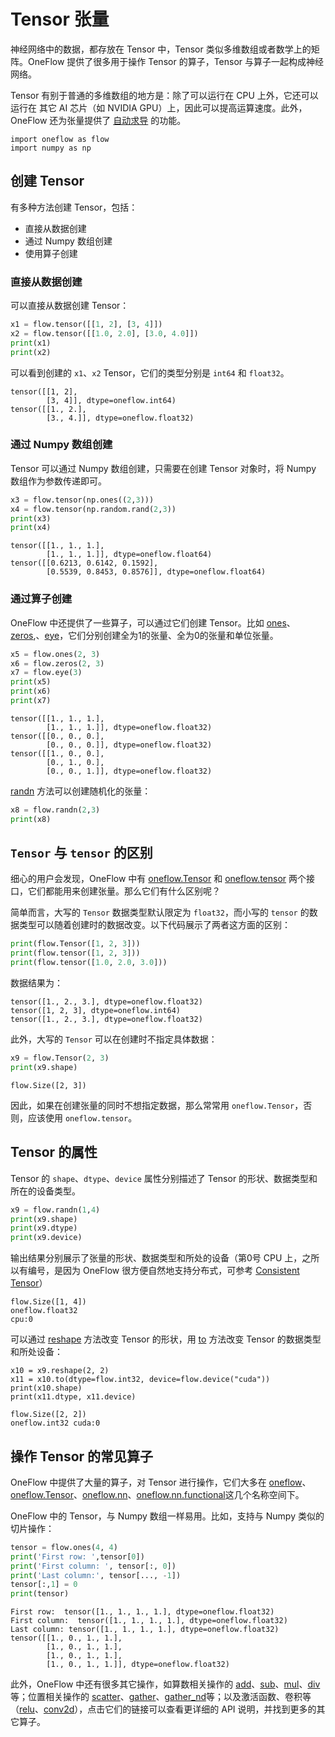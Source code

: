 # Tensor 张量

神经网络中的数据，都存放在 Tensor 中，Tensor 类似多维数组或者数学上的矩阵。OneFlow 提供了很多用于操作 Tensor 的算子，Tensor 与算子一起构成神经网络。

Tensor 有别于普通的多维数组的地方是：除了可以运行在 CPU 上外，它还可以运行在 其它 AI 芯片（如 NVIDIA GPU）上，因此可以提高运算速度。此外，OneFlow 还为张量提供了 [自动求导](./05_autograd.md) 的功能。

```
import oneflow as flow
import numpy as np
```

## 创建 Tensor
有多种方法创建 Tensor，包括：

- 直接从数据创建
- 通过 Numpy 数组创建
- 使用算子创建

### 直接从数据创建
可以直接从数据创建 Tensor：

```python
x1 = flow.tensor([[1, 2], [3, 4]])
x2 = flow.tensor([[1.0, 2.0], [3.0, 4.0]])
print(x1)
print(x2)
```

可以看到创建的 `x1`、`x2` Tensor，它们的类型分别是 `int64` 和 `float32`。

```text
tensor([[1, 2],
        [3, 4]], dtype=oneflow.int64)
tensor([[1., 2.],
        [3., 4.]], dtype=oneflow.float32)
```

### 通过 Numpy 数组创建

Tensor 可以通过 Numpy 数组创建，只需要在创建 Tensor 对象时，将 Numpy 数组作为参数传递即可。

```python
x3 = flow.tensor(np.ones((2,3)))
x4 = flow.tensor(np.random.rand(2,3))
print(x3)
print(x4)
```

```text
tensor([[1., 1., 1.],
        [1., 1., 1.]], dtype=oneflow.float64)
tensor([[0.6213, 0.6142, 0.1592],
        [0.5539, 0.8453, 0.8576]], dtype=oneflow.float64)
```


### 通过算子创建

OneFlow 中还提供了一些算子，可以通过它们创建 Tensor。比如 [ones](https://oneflow.readthedocs.io/en/master/oneflow.html?highlight=oneflow.ones#oneflow.ones)、 [zeros](https://oneflow.readthedocs.io/en/master/oneflow.html?highlight=oneflow.zeros#oneflow.zeros),、[eye](https://oneflow.readthedocs.io/en/master/oneflow.html?highlight=oneflow.eye#oneflow.eye)，它们分别创建全为1的张量、全为0的张量和单位张量。

```python
x5 = flow.ones(2, 3)
x6 = flow.zeros(2, 3)
x7 = flow.eye(3)
print(x5)
print(x6)
print(x7)
```

```text
tensor([[1., 1., 1.],
        [1., 1., 1.]], dtype=oneflow.float32)
tensor([[0., 0., 0.],
        [0., 0., 0.]], dtype=oneflow.float32)
tensor([[1., 0., 0.],
        [0., 1., 0.],
        [0., 0., 1.]], dtype=oneflow.float32)
```

[randn](https://oneflow.readthedocs.io/en/master/oneflow.html?highlight=oneflow.randn#oneflow.randn) 方法可以创建随机化的张量：

```python
x8 = flow.randn(2,3)
print(x8)
```

## `Tensor` 与 `tensor` 的区别
细心的用户会发现，OneFlow 中有 [oneflow.Tensor](https://oneflow.readthedocs.io/en/master/tensor.html?highlight=oneflow.Tensor#oneflow.Tensor) 和 [oneflow.tensor](https://oneflow.readthedocs.io/en/master/oneflow.html?highlight=oneflow.Tensor#oneflow.tensor) 两个接口，它们都能用来创建张量。那么它们有什么区别呢？

简单而言，大写的 `Tensor` 数据类型默认限定为 `float32`，而小写的 `tensor` 的数据类型可以随着创建时的数据改变。以下代码展示了两者这方面的区别：

```python
print(flow.Tensor([1, 2, 3]))
print(flow.tensor([1, 2, 3]))
print(flow.tensor([1.0, 2.0, 3.0]))
```

数据结果为：

```text
tensor([1., 2., 3.], dtype=oneflow.float32)
tensor([1, 2, 3], dtype=oneflow.int64)
tensor([1., 2., 3.], dtype=oneflow.float32)
```

此外，大写的 `Tensor` 可以在创建时不指定具体数据：

```python
x9 = flow.Tensor(2, 3)
print(x9.shape)
```

```text
flow.Size([2, 3])
```

因此，如果在创建张量的同时不想指定数据，那么常常用 `oneflow.Tensor`，否则，应该使用 `oneflow.tensor`。

## Tensor 的属性

Tensor 的 `shape`、`dtype`、`device` 属性分别描述了 Tensor 的形状、数据类型和所在的设备类型。 

```python
x9 = flow.randn(1,4)
print(x9.shape)
print(x9.dtype)
print(x9.device)
```

输出结果分别展示了张量的形状、数据类型和所处的设备（第0号 CPU 上，之所以有编号，是因为 OneFlow 很方便自然地支持分布式，可参考 [Consistent Tensor](todo.md)）
```text
flow.Size([1, 4])
oneflow.float32
cpu:0
```

可以通过 [reshape](https://oneflow.readthedocs.io/en/master/oneflow.html?highlight=oneflow.reshape#oneflow.reshape) 方法改变 Tensor 的形状，用 [to](https://oneflow.readthedocs.io/en/master/tensor.html?highlight=Tensor.to#oneflow.Tensor.to) 方法改变 Tensor 的数据类型和所处设备：

```
x10 = x9.reshape(2, 2)
x11 = x10.to(dtype=flow.int32, device=flow.device("cuda"))
print(x10.shape)
print(x11.dtype, x11.device)
```

```text
flow.Size([2, 2])
oneflow.int32 cuda:0
```

## 操作 Tensor 的常见算子

OneFlow 中提供了大量的算子，对 Tensor 进行操作，它们大多在 [oneflow](https://oneflow.readthedocs.io/en/master/oneflow.html)、[oneflow.Tensor](https://oneflow.readthedocs.io/en/master/tensor.html)、[oneflow.nn](https://oneflow.readthedocs.io/en/master/nn.html)、[oneflow.nn.functional](https://oneflow.readthedocs.io/en/master/functional.html)这几个名称空间下。

OneFlow 中的 Tensor，与 Numpy 数组一样易用。比如，支持与 Numpy 类似的切片操作：

```python
tensor = flow.ones(4, 4)
print('First row: ',tensor[0])  
print('First column: ', tensor[:, 0])
print('Last column:', tensor[..., -1])
tensor[:,1] = 0
print(tensor)
```

```text
First row:  tensor([1., 1., 1., 1.], dtype=oneflow.float32)
First column:  tensor([1., 1., 1., 1.], dtype=oneflow.float32)
Last column: tensor([1., 1., 1., 1.], dtype=oneflow.float32)
tensor([[1., 0., 1., 1.],
        [1., 0., 1., 1.],
        [1., 0., 1., 1.],
        [1., 0., 1., 1.]], dtype=oneflow.float32)
```

此外，OneFlow 中还有很多其它操作，如算数相关操作的 [add](https://oneflow.readthedocs.io/en/master/oneflow.html?highlight=oneflow.add#oneflow.add)、[sub](https://oneflow.readthedocs.io/en/master/oneflow.html?highlight=oneflow.sub#oneflow.sub)、[mul](https://oneflow.readthedocs.io/en/master/oneflow.html?highlight=oneflow.mul#oneflow.mul)、[div](https://oneflow.readthedocs.io/en/master/oneflow.html?highlight=oneflow.div#oneflow.div)等；位置相关操作的 [scatter](https://oneflow.readthedocs.io/en/master/oneflow.html?highlight=oneflow.scatter#oneflow.scatter)、[gather](https://oneflow.readthedocs.io/en/master/oneflow.html?highlight=oneflow.gather#oneflow.gather)、[gather_nd](https://oneflow.readthedocs.io/en/master/oneflow.html?highlight=oneflow.gather_nd#oneflow.gather_nd)等；以及激活函数、卷积等（[relu](https://oneflow.readthedocs.io/en/master/functional.html?highlight=oneflow.relu#oneflow.nn.functional.relu)、[conv2d](https://oneflow.readthedocs.io/en/master/functional.html?highlight=oneflow.conv2d#oneflow.nn.functional.conv2d)），点击它们的链接可以查看更详细的 API 说明，并找到更多的其它算子。